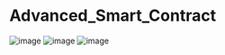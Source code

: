# Advanced_Smart_Contract
![image](https://github.com/anis-vahora/Advanced_Smart_Contract/assets/58881736/01829b00-d646-4cec-9bf4-28ff3f1cbafe)
![image](https://github.com/anis-vahora/Advanced_Smart_Contract/assets/58881736/3025cb44-ffcb-46fc-b56e-432f990304b2)
![image](https://github.com/anis-vahora/Advanced_Smart_Contract/assets/58881736/79a9913f-ff92-4cac-a083-823495c2c3f2)
